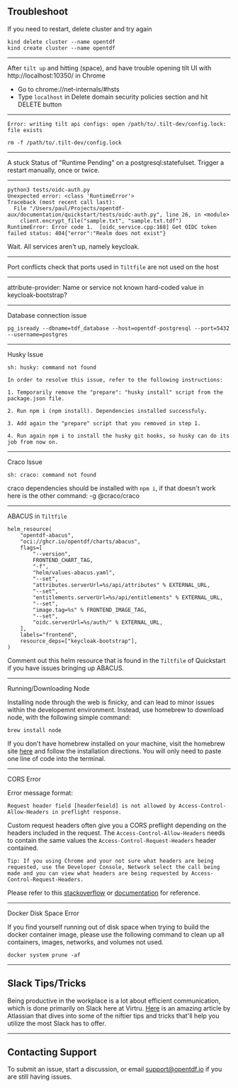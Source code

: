 ## Troubleshoot

If you need to restart, delete cluster and try again

```shell
kind delete cluster --name opentdf
kind create cluster --name opentdf
```

---

After `tilt up` and hitting (space), and have trouble opening tilt UI with http://localhost:10350/ in Chrome

- Go to chrome://net-internals/#hsts
- Type `localhost` in Delete domain security policies section and hit DELETE button

---

```text
Error: writing tilt api configs: open /path/to/.tilt-dev/config.lock: file exists
```

```shell
rm -f /path/to/.tilt-dev/config.lock
```

---

A stuck Status of "Runtime Pending" on a postgresql:statefulset.
Trigger a restart manually, once or twice.

---

```text
python3 tests/oidc-auth.py
Unexpected error: <class 'RuntimeError'>
Traceback (most recent call last):
  File "/Users/paul/Projects/opentdf-aux/documentation/quickstart/tests/oidc-auth.py", line 26, in <module>
    client.encrypt_file("sample.txt", "sample.txt.tdf")
RuntimeError: Error code 1.  [oidc_service.cpp:168] Get OIDC token failed status: 404{"error":"Realm does not exist"}
```

Wait. All services aren't up, namely keycloak.

---

Port conflicts
check that ports used in `Tiltfile` are not used on the host

---

attribute-provider: Name or service not known
hard-coded value in keycloak-bootstrap?

---

Database connection issue

```angular2html
pg_isready --dbname=tdf_database --host=opentdf-postgresql --port=5432 --username=postgres
```

---

Husky Issue

```text
sh: husky: command not found

In order to resolve this issue, refer to the following instructions:

1. Temporarily remove the "prepare": "husky install" script from the package.json file.

2. Run npm i (npm install). Dependencies installed successfuly.

3. Add again the "prepare" script that you removed in step 1.

4. Run again npm i to install the husky git hooks, so husky can do its job from now on.
```

---

Craco Issue

```
sh: craco: command not found
```
 craco dependencies should be installed with `npm i`, if that doesn't work here is the other command: -g @craco/craco

---

ABACUS in `Tiltfile`

```
helm_resource(
    "opentdf-abacus",
    "oci://ghcr.io/opentdf/charts/abacus",
    flags=[
        "--version",
        FRONTEND_CHART_TAG,
        "-f",
        "helm/values-abacus.yaml",
        "--set",
        "attributes.serverUrl=%s/api/attributes" % EXTERNAL_URL,
        "--set",
        "entitlements.serverUrl=%s/api/entitlements" % EXTERNAL_URL,
        "--set",
        "image.tag=%s" % FRONTEND_IMAGE_TAG,
        "--set",
        "oidc.serverUrl=%s/auth/" % EXTERNAL_URL,
    ],
    labels="frontend",
    resource_deps=["keycloak-bootstrap"],
)
```
Comment out this helm resource that is found in the `Tiltfile` of Quickstart if you have issues bringing up ABACUS.

---

Running/Downloading Node

Installing node through the web is finicky, and can lead to minor issues within the developemnt environment. Instead, use homebrew to download node, with the following simple command:

```
brew install node
```

If you don't have homebrew installed on your machine, visit the homebrew site [here](https://brew.sh/) and follow the installation directions. You will only need to paste one line of code into the terminal.

---
CORS Error

Error message format:
```
Request header field [headerfeield] is not allowed by Access-Control-Allow-Headers in preflight response.
```
Custom request headers often give you a CORS preflight depending on the headers included in the request. The `Access-Control-Allow-Headers` needs to contain the same values the `Access-Control-Request-Headers` header contained.

```
Tip: If you using Chrome and your not sure what headers are being requested, use the Developer Console, Network select the call being made and you can view what headers are being requested by Access-Control-Request-Headers.
```
Please refer to this [stackoverflow](https://stackoverflow.com/questions/32500073/request-header-field-access-control-allow-headers-is-not-allowed-by-itself-in-pr) or [documentation](https://fetch.spec.whatwg.org/#http-cors-protocol) for reference.

---

Docker Disk Space Error

If you find yourself running out of disk space when trying to build the docker container image, please use the following command to clean up all containers, images, networks, and volumes not used.

```
docker system prune -af
```
---

## Slack Tips/Tricks

Being productive in the workplace is a lot about efficient communication, which is done primarily on Slack here at Virtru. [Here](https://www.atlassian.com/blog/halp/10-slack-tips-and-tricks-for-productivity-in-2020) is an amazing article by Atlassian that dives into some of the niftier tips and tricks that'll help you utilize the most Slack has to offer.

---

## Contacting Support

To submit an issue, start a discussion, or email support@opentdf.io if you are still having issues.
